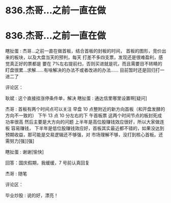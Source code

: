 # 836.杰哥…之前一直在做

# 836.杰哥…之前一直在做

瞎扯蛋 : 杰哥…之前一直在做首板，结合首板的封板的时间， 首板的图形，竞价出来的板块，以及大盘当天的预判，每天 打差不多四支票，发现还是很难盈利，感觉真正好的票都是 要在 7%左右提前扫，否则买进就是坑，而且需要目不转睛的 盯盘很累…求解……有啥解决的办法不或者改进的办法…… 目前暂时还是回归打一进二了

评论区：

耿斌 : 这个直接挂涨停条件单，解决 瞎扯蛋 : 通达信里哪里设置啊[疑问]

杰哥 : 首板有两个时间点可以关注 早盘 10 点整附近的新方向首板（和开盘发酵的方向不一致的） 下午 13 点 10 分左右的下 午首板票 这两个时间节点的板封死成功率很高 然后主要是大方向的问题 上半年是高位股赚钱效应很好，所以大家做连板 容易赚钱， 下半年是低位股赚钱效应好，首板其实最近都不错的，如果没达到预期收益，那可能是交易逻辑还不够强，对 市场理解不够，没打到核心首板。还需努力[强][强]

瞎扯蛋 : 谢谢[愉快]

回答：国庆假期，我缓缓，7 号前认真回复

杰哥 : 随笔

评论区：

毕业炒股 : 说的好，漂亮！